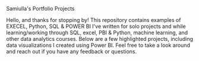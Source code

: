 Samiulla's  Portfolio Projects  

Hello, and thanks for stopping by! This repository contains examples of EXECEL, Python, SQL & POWER BI I've written for solo projects and while learning/working through SQL, excel, PBI & Python, machine learning, and other data analytics courses. Below are a few highlighted projects, including data visualizations I created using Power BI. Feel free to take a look around and reach out if you have any feedback or questions.
